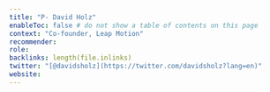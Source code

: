 ```yaml
---
title: "P- David Holz"
enableToc: false # do not show a table of contents on this page
context: "Co-founder, Leap Motion"
recommender:
role:
backlinks: length(file.inlinks) 
twitter: "[@davidsholz](https://twitter.com/davidsholz?lang=en)"
website: 
---
```


